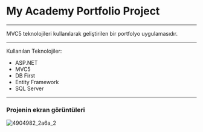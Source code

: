 <H1>My Academy Portfolio Project</H1>
<hr>

MVC5 teknolojileri kullanılarak geliştirilen bir portfolyo uygulamasıdır.
<hr>


Kullanılan Teknolojiler:
* ASP.NET
* MVC5
* DB First
* Entity Framework
* SQL Server

<hr>

<h3>Projenin ekran görüntüleri</h3>

![4904982_2a6a_2](https://github.com/OrhanSavas/MyAcademyPortfolioProject/assets/150591035/c1b7d51e-7288-4e61-8771-8835da958b2d)
